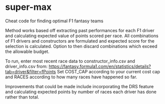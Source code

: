 # super-max
Cheat code for finding optimal F1 fantasy teams

Method works based off extracting past performances for each F1 driver and calculating expected value of points scored per race. All combinations of F1 drivers and constructors are formulated and expected score for the selection is calculated. Option to then discard combinations which exceed the allowable budget. 

To run, enter most recent race data to constructor_info.csv and driver_info.csv from:
https://fantasy.formula1.com/en/statistics/details?tab=driver&filter=fPoints
Set COST_CAP according to your current cost cap and RACES according to how many races have happened so far. 

Improvements that could be made include incorporating the DRS feature and calculating expected points by number of races each driver has done rather than total. 